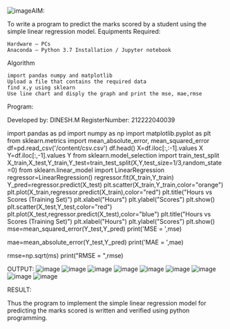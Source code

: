 ![image](https://github.com/dineshmohan24102004/Implementation-of-Simple-Linear-Regression-Model-for-Predicting-the-Marks-Scored/assets/119478475/b0aa5ce8-266d-46f9-8ef5-48128d85a317)AIM:

To write a program to predict the marks scored by a student using the simple linear regression model.
Equipments Required:

    Hardware – PCs
    Anaconda – Python 3.7 Installation / Jupyter notebook

Algorithm

    import pandas numpy and matplotlib
    Upload a file that contains the required data
    find x,y using sklearn
    Use line chart and disply the graph and print the mse, mae,rmse

Program:


Developed by: DINESH.M
RegisterNumber:  212222040039


import pandas as pd
import numpy as np
import matplotlib.pyplot as plt 
from sklearn.metrics import mean_absolute_error, mean_squared_error
df=pd.read_csv('/content/csv.csv')
df.head()
X=df.iloc[:,:-1].values
X
Y=df.iloc[:,-1].values
Y
from sklearn.model_selection import train_test_split
X_train,X_test,Y_train,Y_test=train_test_split(X,Y,test_size=1/3,random_state=0)
from sklearn.linear_model import LinearRegression
regressor=LinearRegression()
regressor.fit(X_train,Y_train)
Y_pred=regressor.predict(X_test)
plt.scatter(X_train,Y_train,color="orange")
plt.plot(X_train,regressor.predict(X_train),color="red")
plt.title("Hours vs Scores (Training Set)")
plt.xlabel("Hours")
plt.ylabel("Scores")
plt.show()
plt.scatter(X_test,Y_test,color="red")
plt.plot(X_test,regressor.predict(X_test),color="blue")
plt.title("Hours vs Scores (Training Set)")
plt.xlabel("Hours")
plt.ylabel("Scores")
plt.show()
mse=mean_squared_error(Y_test,Y_pred)
print('MSE = ',mse)

mae=mean_absolute_error(Y_test,Y_pred)
print('MAE = ',mae)

rmse=np.sqrt(ms)
print("RMSE = ",rmse)




OUTPUT:
![image](https://github.com/dineshmohan24102004/Implementation-of-Simple-Linear-Regression-Model-for-Predicting-the-Marks-Scored/assets/119478475/21a3330d-aa3b-49fb-8af4-66a62666333f)
![image](https://github.com/dineshmohan24102004/Implementation-of-Simple-Linear-Regression-Model-for-Predicting-the-Marks-Scored/assets/119478475/24d4abc0-fa8a-46be-aa90-cf22ade342d4)
![image](https://github.com/dineshmohan24102004/Implementation-of-Simple-Linear-Regression-Model-for-Predicting-the-Marks-Scored/assets/119478475/046e0f27-a409-49aa-9226-eacfbc01f144)
![image](https://github.com/dineshmohan24102004/Implementation-of-Simple-Linear-Regression-Model-for-Predicting-the-Marks-Scored/assets/119478475/47fbd569-477f-4aa6-89e4-a2d38994f57f)
![image](https://github.com/dineshmohan24102004/Implementation-of-Simple-Linear-Regression-Model-for-Predicting-the-Marks-Scored/assets/119478475/561da46c-60a0-43cc-b2d5-9ea6ab07f48e)
![image](https://github.com/dineshmohan24102004/Implementation-of-Simple-Linear-Regression-Model-for-Predicting-the-Marks-Scored/assets/119478475/96797be5-195a-428f-b113-5861464328c4)
![image](https://github.com/dineshmohan24102004/Implementation-of-Simple-Linear-Regression-Model-for-Predicting-the-Marks-Scored/assets/119478475/c1ec46df-a6ce-4e75-841b-d88408c8da3a)
![image](https://github.com/dineshmohan24102004/Implementation-of-Simple-Linear-Regression-Model-for-Predicting-the-Marks-Scored/assets/119478475/b39d9594-00f0-4c0f-8801-913b0d2be812)
![image](https://github.com/dineshmohan24102004/Implementation-of-Simple-Linear-Regression-Model-for-Predicting-the-Marks-Scored/assets/119478475/bb19f6af-e31a-4c7e-ad2e-05528bf433c6)











RESULT:

Thus the program to implement the simple linear regression model for predicting the marks scored is written and verified using python programming.







